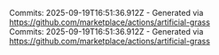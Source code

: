 Commits: 2025-09-19T16:51:36.912Z - Generated via https://github.com/marketplace/actions/artificial-grass
<br>
Commits: 2025-09-19T16:51:36.912Z - Generated via https://github.com/marketplace/actions/artificial-grass
<br>
